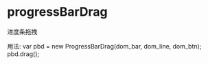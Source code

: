 # progressBarDrag
进度条拖拽

用法:
var pbd = new ProgressBarDrag(dom_bar, dom_line, dom_btn);
pbd.drag();
